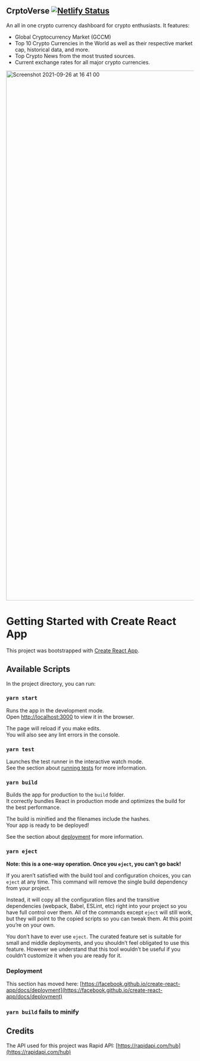 ## CrptoVerse  [![Netlify Status](https://api.netlify.com/api/v1/badges/19e74389-3286-47db-9c54-d024fd1c9ddb/deploy-status)](https://app.netlify.com/sites/cryptoverses/deploys)

An all in one crypto currency dashboard for crypto enthusiasts. It features:
 - Global Cryptocurrency Market (GCCM)
 - Top 10 Crypto Currencies in the World as well as their respective market cap, historical data, and more.
 - Top Crypto News from the most trusted sources.
 - Current exchange rates for all major crypto currencies.

<img width="1423" alt="Screenshot 2021-09-26 at 16 41 00" src="https://user-images.githubusercontent.com/43752457/134812507-c3db4b3b-60b6-4e95-a9db-f4a3a6a61b41.png">

# Getting Started with Create React App

This project was bootstrapped with [Create React App](https://github.com/facebook/create-react-app).

## Available Scripts

In the project directory, you can run:

### `yarn start`

Runs the app in the development mode.\
Open [http://localhost:3000](http://localhost:3000) to view it in the browser.

The page will reload if you make edits.\
You will also see any lint errors in the console.

### `yarn test`

Launches the test runner in the interactive watch mode.\
See the section about [running tests](https://facebook.github.io/create-react-app/docs/running-tests) for more information.

### `yarn build`

Builds the app for production to the `build` folder.\
It correctly bundles React in production mode and optimizes the build for the best performance.

The build is minified and the filenames include the hashes.\
Your app is ready to be deployed!

See the section about [deployment](https://facebook.github.io/create-react-app/docs/deployment) for more information.

### `yarn eject`

**Note: this is a one-way operation. Once you `eject`, you can’t go back!**

If you aren’t satisfied with the build tool and configuration choices, you can `eject` at any time. This command will remove the single build dependency from your project.

Instead, it will copy all the configuration files and the transitive dependencies (webpack, Babel, ESLint, etc) right into your project so you have full control over them. All of the commands except `eject` will still work, but they will point to the copied scripts so you can tweak them. At this point you’re on your own.

You don’t have to ever use `eject`. The curated feature set is suitable for small and middle deployments, and you shouldn’t feel obligated to use this feature. However we understand that this tool wouldn’t be useful if you couldn’t customize it when you are ready for it.


### Deployment

This section has moved here: [https://facebook.github.io/create-react-app/docs/deployment](https://facebook.github.io/create-react-app/docs/deployment)

### `yarn build` fails to minify

## Credits 

The API used for this project was Rapid API: [https://rapidapi.com/hub](https://rapidapi.com/hub) 

